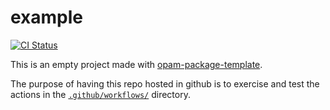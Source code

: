 # example

[![CI Status](https://github.com/mbarbin/opam-package-template-example/workflows/ci/badge.svg)](https://github.com/mbarbin/opam-package-template-example/actions/workflows/ci.yml)

This is an empty project made with [opam-package-template](https://github.com/mbarbin/opam-package-template).

The purpose of having this repo hosted in github is to exercise and test the
actions in the [`.github/workflows/`](.github/workflows/) directory.
